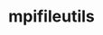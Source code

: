 ---
title: "mpifileutils"
layout: cache
categories: [package, v0.22.0]
meta: {"versions": ["0.11.1"], "compilers": ["cce@=15.0.1", "gcc@=10.3.0", "gcc@=11.4.0", "gcc@=9.4.0", "oneapi@=2024.0.0"], "oss": ["rhel8", "sle_hpc15", "ubuntu20.04", "ubuntu22.04"], "platforms": ["linux"], "targets": ["neoverse_v1", "neoverse_v2", "ppc64le", "x86_64_v3", "x86_64_v4", "zen4"], "stacks": ["e4s", "e4s-cray-rhel", "e4s-cray-sles", "e4s-neoverse-v2", "e4s-neoverse_v1", "e4s-oneapi", "e4s-power", "root"], "num_specs": 7, "num_specs_by_stack": {"root": 7, "e4s-cray-rhel": 1, "e4s-cray-sles": 1, "e4s-power": 1, "e4s-neoverse_v1": 1, "e4s-neoverse-v2": 1, "e4s": 1, "e4s-oneapi": 1}}
spec_details: [{"hash": "vzzo6ww3imqsggmdbxlg2xw54urfiosw", "compiler": "cce@=15.0.1", "versions": ["0.11.1"], "os": "rhel8", "platform": "linux", "target": "zen4", "variants": ["build_system=generic", "~daos", "~experimental", "~gpfs", "~lustre", "~xattr"], "stacks": ["root", "e4s-cray-rhel"], "size": "-", "tarball": "https://binaries.spack.io/releases/v0.22.0/build_cache/linux-rhel8-zen4/cce-15.0.1/mpifileutils-0.11.1/linux-rhel8-zen4-cce-15.0.1-mpifileutils-0.11.1-vzzo6ww3imqsggmdbxlg2xw54urfiosw.spack"}, {"hash": "hrvjdbtz6cnybo55akh6lzzkkevcv4a5", "compiler": "gcc@=10.3.0", "versions": ["0.11.1"], "os": "sle_hpc15", "platform": "linux", "target": "x86_64_v4", "variants": ["build_system=generic", "~daos", "~experimental", "~gpfs", "~lustre", "~xattr"], "stacks": ["root", "e4s-cray-sles"], "size": "-", "tarball": "https://binaries.spack.io/releases/v0.22.0/build_cache/linux-sle_hpc15-x86_64_v4/gcc-10.3.0/mpifileutils-0.11.1/linux-sle_hpc15-x86_64_v4-gcc-10.3.0-mpifileutils-0.11.1-hrvjdbtz6cnybo55akh6lzzkkevcv4a5.spack"}, {"hash": "do6bubytyph4mzb5ck26csipjgruwfen", "compiler": "gcc@=9.4.0", "versions": ["0.11.1"], "os": "ubuntu20.04", "platform": "linux", "target": "ppc64le", "variants": ["build_system=generic", "~daos", "~experimental", "~gpfs", "~lustre", "~xattr"], "stacks": ["e4s-power", "root"], "size": "-", "tarball": "https://binaries.spack.io/releases/v0.22.0/build_cache/linux-ubuntu20.04-ppc64le/gcc-9.4.0/mpifileutils-0.11.1/linux-ubuntu20.04-ppc64le-gcc-9.4.0-mpifileutils-0.11.1-do6bubytyph4mzb5ck26csipjgruwfen.spack"}, {"hash": "lysu7fsc623lvj3cssh6b4gcxsira7kz", "compiler": "gcc@=11.4.0", "versions": ["0.11.1"], "os": "ubuntu22.04", "platform": "linux", "target": "neoverse_v1", "variants": ["build_system=generic", "~daos", "~experimental", "~gpfs", "~lustre", "~xattr"], "stacks": ["e4s-neoverse_v1", "root"], "size": "-", "tarball": "https://binaries.spack.io/releases/v0.22.0/build_cache/linux-ubuntu22.04-neoverse_v1/gcc-11.4.0/mpifileutils-0.11.1/linux-ubuntu22.04-neoverse_v1-gcc-11.4.0-mpifileutils-0.11.1-lysu7fsc623lvj3cssh6b4gcxsira7kz.spack"}, {"hash": "rt2w37j7ql2rfycaypsqsulvvenw4sry", "compiler": "gcc@=11.4.0", "versions": ["0.11.1"], "os": "ubuntu22.04", "platform": "linux", "target": "neoverse_v2", "variants": ["build_system=generic", "~daos", "~experimental", "~gpfs", "~lustre", "~xattr"], "stacks": ["e4s-neoverse-v2", "root"], "size": "-", "tarball": "https://binaries.spack.io/releases/v0.22.0/build_cache/linux-ubuntu22.04-neoverse_v2/gcc-11.4.0/mpifileutils-0.11.1/linux-ubuntu22.04-neoverse_v2-gcc-11.4.0-mpifileutils-0.11.1-rt2w37j7ql2rfycaypsqsulvvenw4sry.spack"}, {"hash": "h7yridggbd2hzsg3rcowqcvcxlwgjnbp", "compiler": "gcc@=11.4.0", "versions": ["0.11.1"], "os": "ubuntu22.04", "platform": "linux", "target": "x86_64_v3", "variants": ["build_system=generic", "~daos", "~experimental", "~gpfs", "~lustre", "~xattr"], "stacks": ["e4s", "root"], "size": "-", "tarball": "https://binaries.spack.io/releases/v0.22.0/build_cache/linux-ubuntu22.04-x86_64_v3/gcc-11.4.0/mpifileutils-0.11.1/linux-ubuntu22.04-x86_64_v3-gcc-11.4.0-mpifileutils-0.11.1-h7yridggbd2hzsg3rcowqcvcxlwgjnbp.spack"}, {"hash": "45mv4vk3ss4ieqedlwmlxavnzkvrlgqm", "compiler": "oneapi@=2024.0.0", "versions": ["0.11.1"], "os": "ubuntu22.04", "platform": "linux", "target": "x86_64_v3", "variants": ["build_system=generic", "~daos", "~experimental", "~gpfs", "~lustre", "~xattr"], "stacks": ["e4s-oneapi", "root"], "size": "-", "tarball": "https://binaries.spack.io/releases/v0.22.0/build_cache/linux-ubuntu22.04-x86_64_v3/oneapi-2024.0.0/mpifileutils-0.11.1/linux-ubuntu22.04-x86_64_v3-oneapi-2024.0.0-mpifileutils-0.11.1-45mv4vk3ss4ieqedlwmlxavnzkvrlgqm.spack"}]
---